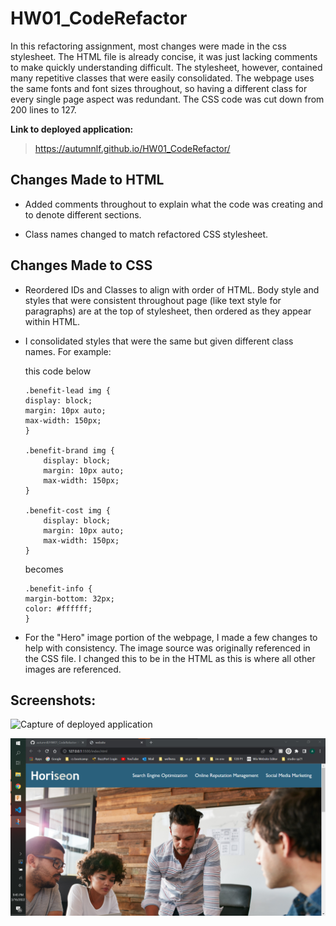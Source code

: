 # HW01_CodeRefactor

In this refactoring assignment, most changes were made in the css stylesheet. The HTML file is already concise, it was just lacking comments to make quickly understanding difficult. The stylesheet, however, contained many repetitive classes that were easily consolidated. The webpage uses the same fonts and font sizes throughout, so having a different class for every single page aspect was redundant. The CSS code was cut down from 200 lines to 127.

**Link to deployed application:**
>https://autumnlf.github.io/HW01_CodeRefactor/

## Changes Made to HTML
* Added comments throughout to explain what the code was creating and to denote different sections.

* Class names changed to match refactored CSS stylesheet.

## Changes Made to CSS
* Reordered IDs and Classes to align with order of HTML. Body style and styles that were consistent throughout page (like text style for paragraphs) are at the top of stylesheet, then ordered as they appear within HTML.
* I consolidated styles that were the same but given different class names. For example:

    this code below
    ```
    .benefit-lead img {
    display: block;
    margin: 10px auto;
    max-width: 150px;
    }
    
    .benefit-brand img {
        display: block;
        margin: 10px auto;
        max-width: 150px;
    }

    .benefit-cost img {
        display: block;
        margin: 10px auto;
        max-width: 150px;
    }
    ```
    becomes
    ```
    .benefit-info {
    margin-bottom: 32px;
    color: #ffffff;
    }
    ```
* For the "Hero" image portion of the webpage, I made a few changes to help with consistency. The image source was originally referenced in the CSS file. I changed this to be in the HTML as this is where all other images are referenced. 

## Screenshots:

![Capture of deployed application](./images/screencap%20of%20full%20site.png)

![Screen capture of desktop](./images/Screenshot%20on%20desktop.png)

